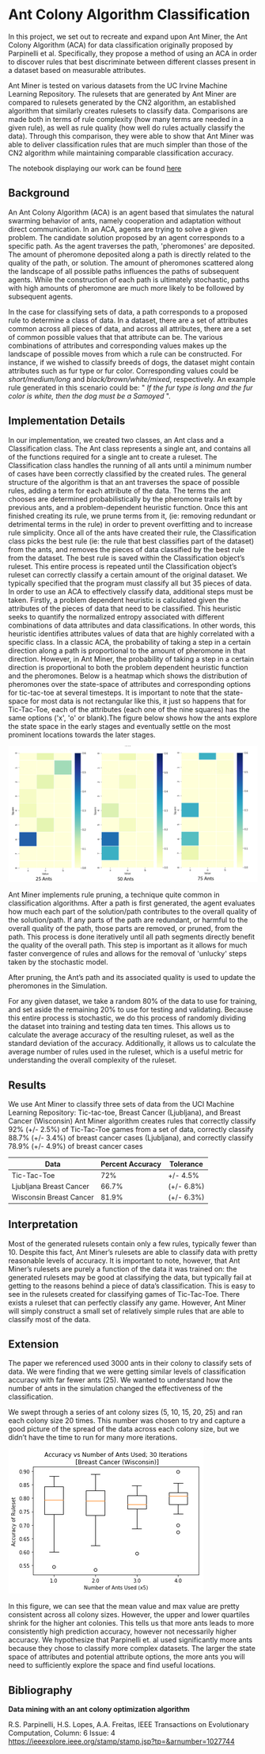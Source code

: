 # Ant Colony Algorithm Classification
In this project, we set out to recreate and expand upon Ant Miner, the Ant Colony Algorithm (ACA) for data classification originally proposed by Parpinelli et al. Specifically, they propose a method of using an ACA in order to discover rules that best discriminate between different classes present in a dataset based on measurable attributes.

Ant Miner is tested on various datasets from the UC Irvine Machine Learning Repository. The rulesets that are generated by Ant Miner are compared to rulesets generated by the CN2 algorithm, an established algorithm that similarly creates rulesets to classify data. Comparisons are made both in terms of rule complexity (how many terms are needed in a given rule), as well as rule quality (how well do rules actually classify the data). Through this comparison, they were able to show that Ant Miner was able to deliver classification rules that are much simpler than those of the CN2 algorithm while maintaining comparable classification accuracy.

The notebook displaying our work can be found [here](https://colab.research.google.com/drive/18mGb6xnA4iLevhPUI_m6uK_JP4wioOXf?fbclid=IwAR20dnvsCf_tqNAP-Ijfq0pbdjjIQwVMXoXYvsox0lpXfmgeS2rl-Phk_yM)


## Background
An Ant Colony Algorithm (ACA) is an agent based that simulates the natural swarming behavior of ants, namely cooperation and adaptation without direct communication. In an ACA, agents are trying to solve a given problem. The candidate solution proposed by an agent corresponds to a specific path. As the agent traverses the path, 'pheromones' are deposited. The amount of pheromone deposited along a path is directly related to the quality of the path, or solution. The amount of pheromones scattered along the landscape of all possible paths influences the paths of subsequent agents. While the construction of each path is ultimately stochastic, paths with high amounts of pheromone are much more likely to be followed by subsequent agents.

In the case for classifying sets of data, a path corresponds to a proposed rule to determine a class of data. In a dataset, there are a set of attributes common across all pieces of data, and across all attributes, there are a set of common possible values that that attribute can be. The various combinations of attributes and corresponding values makes up the landscape of possible moves from which a rule can be constructed. For instance, if we wished to classify breeds of dogs, the dataset might contain attributes such as fur type or fur color. Corresponding values could be *short/medium/long* and *black/brown/white/mixed*, respectively. An example rule generated in this scenario could be: " *If the fur type is long and the fur color is white, then the dog must be a Samoyed* ".

## Implementation Details
In our implementation, we created two classes, an Ant class and a Classification class. The Ant class represents a single ant, and contains all of the functions required for a single ant to create a ruleset. The Classification class handles the running of all ants until a minimum number of cases have been correctly classified by the created rules. The general structure of the algorithm is that an ant traverses the space of possible rules, adding a term for each attribute of the data. The terms the ant chooses are determined probabilistically by the pheromone trails left by previous ants, and a problem-dependent heuristic function. Once this ant finished creating its rule, we prune terms from it, (ie: removing redundant or detrimental terms in the rule) in order to prevent overfitting and to increase rule simplicity. Once all of the ants have created their rule, the Classification class picks the best rule (ie: the rule that best classifies part of the dataset) from the ants, and removes the pieces of data classified by the best rule from the dataset. The best rule is saved within the Classification object’s ruleset. This entire process is repeated until the Classification object’s ruleset can correctly classify a certain amount of the original dataset. We typically specified that the program must classify all but 35 pieces of data.
In order to use an ACA to effectively classify data, additional steps must be taken. Firstly, a problem dependent heuristic is calculated given the attributes of the pieces of data that need to be classified. This heuristic seeks to quantify the normalized entropy associated with different combinations of data attributes and data classifications. In other words, this heuristic identifies attributes values of data that are highly correlated with a specific class. In a classic ACA, the probability of taking a step in a certain direction along a path is proportional to the amount of pheromone in that direction. However, in Ant Miner, the probability of taking a step in a certain direction is proportional to both the problem dependent heuristic function and the pheromones. Below is a heatmap which shows the distribution of pheromones over the state-space of attributes and corresponding options for tic-tac-toe at several timesteps. It is important to note that the state-space for most data is not rectangular like this, it just so happens that for Tic-Tac-Toe, each of the attributes (each one of the nine squares) has the same options ('x', 'o' or blank).The figure below shows how the ants explore the state space in the early stages and eventually settle on the most prominent locations towards the later stages.

![pheromones](ACO_progression.png)

Ant Miner implements rule pruning, a technique quite common in classification algorithms. After a path is first generated, the agent evaluates how much each part of the solution/path contributes to the overall quality of the solution/path. If any parts of the path are redundant, or harmful to the overall quality of the path, those parts are removed, or pruned, from the path. This process is done iteratively until all path segments directly benefit the quality of the overall path. This step is important as it allows for much faster convergence of rules and allows for the removal of 'unlucky' steps taken by the stochastic model.

After pruning, the Ant’s path and its associated quality is used to update the pheromones in the Simulation.

For any given dataset, we take a random 80% of the data to use for training, and set aside the remaining 20% to use for testing and validating. Because this entire process is stochastic, we do this process of randomly dividing the dataset into training and testing data ten times. This allows us to calculate the average accuracy of the resulting ruleset, as well as the standard deviation of the accuracy. Additionally, it allows us to calculate the average number of rules used in the ruleset, which is a useful metric for understanding the overall complexity of the ruleset.

## Results
We use Ant Miner to classify three sets of data from the UCI Machine Learning Repository: Tic-tac-toe, Breast Cancer (Ljubljana), and Breast Cancer (Wisconsin) Ant Miner algorithm creates rules that correctly classify 92% (+/- 2.5%) of Tic-Tac-Toe games from a set of data, correctly classify 88.7% (+/- 3.4%) of breast cancer cases (Ljubljana), and correctly classify 78.9% (+/- 4.9%) of breast cancer cases

|  Data | Percent Accuracy  |  Tolerance |
|---|---|---|
| Tic-Tac-Toe  |  72%  | +/- 4.5%  |
|  Ljubljana Breast Cancer | 66.7%  | (+/- 6.8%)  |
|  Wisconsin Breast Cancer | 81.9%  |  (+/- 6.3%)  |

## Interpretation
Most of the generated rulesets contain only a few rules, typically fewer than 10. Despite this fact, Ant Miner’s rulesets are able to classify data with pretty reasonable levels of accuracy. It is important to note, however, that Ant Miner’s rulesets are purely a function of the data it was trained on: the generated rulesets may be good at classifying the data, but typically fail at getting to the reasons behind a piece of data’s classification. This is easy to see in the rulesets created for classifying games of Tic-Tac-Toe. There exists a ruleset that can perfectly classify any game. However, Ant Miner will simply construct a small set of relatively simple rules that are able to classify most of the data.

## Extension    
The paper we referenced used 3000 ants in their colony to classify sets of data. We were finding that we were getting similar levels of classification accuracy with far fewer ants (25). We wanted to understand how the number of ants in the simulation changed the effectiveness of the classification.

We swept through a series of ant colony sizes (5, 10, 15, 20, 25) and ran each colony size 20 times. This number was chosen to try and capture a good picture of the spread of the data across each colony size, but we didn’t have the time to run for many more iterations.

![box plot](box_plot.png)

In this figure, we can see that the mean value and max value are pretty consistent across all colony sizes. However, the upper and lower quartiles shrink for the higher ant colonies. This tells us that more ants leads to more consistently high prediction accuracy, however not necessarily higher accuracy. We hypothesize that Parpinelli et. al used significantly more ants because they chose to classify more complex datasets. The larger the state space of attributes and potential attribute options, the more ants you will need to sufficiently explore the space and find useful locations.

## Bibliography
**Data mining with an ant colony optimization algorithm**

R.S. Parpinelli, H.S. Lopes, A.A. Freitas, IEEE Transactions on Evolutionary Computation, Column: 6 Issue: 4
https://ieeexplore.ieee.org/stamp/stamp.jsp?tp=&arnumber=1027744
